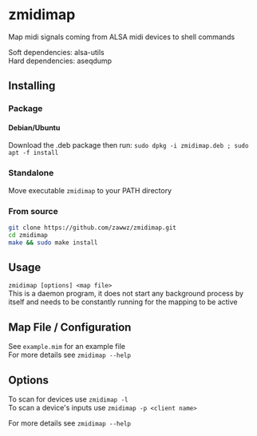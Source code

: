 # zmidimap

Map midi signals coming from ALSA midi devices to shell commands  

Soft dependencies: alsa-utils  
Hard dependencies: aseqdump  

## Installing

### Package

#### Debian/Ubuntu
Download the .deb package then run: `sudo dpkg -i zmidimap.deb ; sudo apt -f install`

### Standalone

Move executable `zmidimap` to your PATH directory

### From source

```sh
git clone https://github.com/zawwz/zmidimap.git
cd zmidimap
make && sudo make install  
```

## Usage

`zmidimap [options] <map file>`  
This is a daemon program, it does not start any background process by itself and needs to be constantly running for the mapping to be active

## Map File / Configuration

See `example.mim` for an example file  
For more details see `zmidimap --help`

## Options

To scan for devices use `zmidimap -l`  
To scan a device's inputs use `zmidimap -p <client name>`

For more details see `zmidimap --help`
